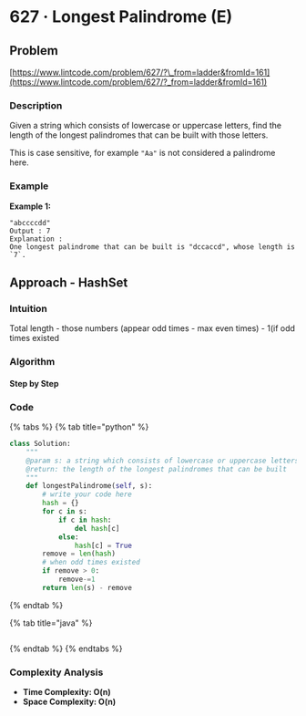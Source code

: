 # 627 · Longest Palindrome \(E\)

## Problem

[https://www.lintcode.com/problem/627/?\_from=ladder&fromId=161](https://www.lintcode.com/problem/627/?_from=ladder&fromId=161)

### Description

Given a string which consists of lowercase or uppercase letters, find the length of the longest palindromes that can be built with those letters.

This is case sensitive, for example `"Aa"` is not considered a palindrome here.

### Example

**Example 1:**

```text
"abccccdd"
Output : 7
Explanation :
One longest palindrome that can be built is "dccaccd", whose length is `7`.
```

## Approach - HashSet

### Intuition

Total length - those numbers \(appear odd times - max even times\) - 1\(if odd times existed

### Algorithm

#### Step by Step

### Code

{% tabs %}
{% tab title="python" %}
```python
class Solution:
    """
    @param s: a string which consists of lowercase or uppercase letters
    @return: the length of the longest palindromes that can be built
    """
    def longestPalindrome(self, s):
        # write your code here
        hash = {}
        for c in s:
            if c in hash:
                del hash[c]
            else:
                hash[c] = True
        remove = len(hash)
        # when odd times existed
        if remove > 0:
            remove-=1
        return len(s) - remove
```
{% endtab %}

{% tab title="java" %}
```

```
{% endtab %}
{% endtabs %}

### Complexity Analysis

* **Time Complexity: O\(n\)**
* **Space Complexity: O\(n\)**

